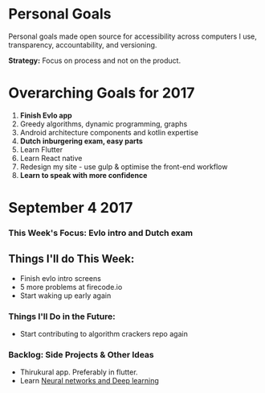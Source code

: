 # Personal Goals

Personal goals made open source for accessibility across computers I use, transparency, accountability, and versioning.

**Strategy:** Focus on process and not on the product.

# Overarching Goals for 2017

1. **Finish Evlo app**
2. Greedy algorithms, dynamic programming, graphs
3. Android architecture components and kotlin expertise
4. **Dutch inburgering exam, easy parts**
5. Learn Flutter
6. Learn React native
7. Redesign my site - use gulp & optimise the front-end workflow
8. **Learn to speak with more confidence**

# September 4 2017

### This Week's Focus: Evlo intro and Dutch exam

## Things I'll do This Week:

- Finish evlo intro screens
- 5 more problems at firecode.io
- Start waking up early again

### Things I'll Do in the Future:

- Start contributing to algorithm crackers repo again

### Backlog: Side Projects & Other Ideas

 - Thirukural app. Preferably in flutter.
 - Learn [Neural networks and Deep learning](https://www.coursera.org/learn/neural-networks-deep-learning)
